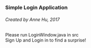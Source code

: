 ### Simple Login Application
###### Created by Anne Hu, 2017
Please run LoginWindow.java in src <br />
Sign Up and Login in to find a surprise!
